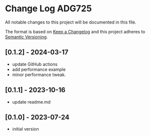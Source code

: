 # Change Log ADG725

All notable changes to this project will be documented in this file.

The format is based on [Keep a Changelog](http://keepachangelog.com/)
and this project adheres to [Semantic Versioning](http://semver.org/).


## [0.1.2] - 2024-03-17
- update GitHub actions
- add performance example
- minor performance tweak.


## [0.1.1] - 2023-10-16
- update readme.md

## [0.1.0] - 2023-07-24
- initial version
